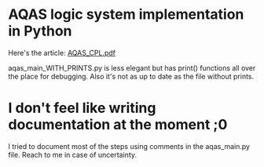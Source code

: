 # AQAS logic system implementation in Python
Here's the article: [AQAS_CPL.pdf](https://github.com/WojtekPachowiak/AQAS_LogicSystem_Python/files/6662003/AQAS_CPL.pdf)


aqas_main_WITH_PRINTS.py is less elegant but has print() functions all over the place for debugging. Also it's not as up to date as the file without prints.

# I don't feel like writing documentation at the moment ;0 
I tried to document most of the steps using comments in the aqas_main.py file. Reach to me in case of uncertainty.


